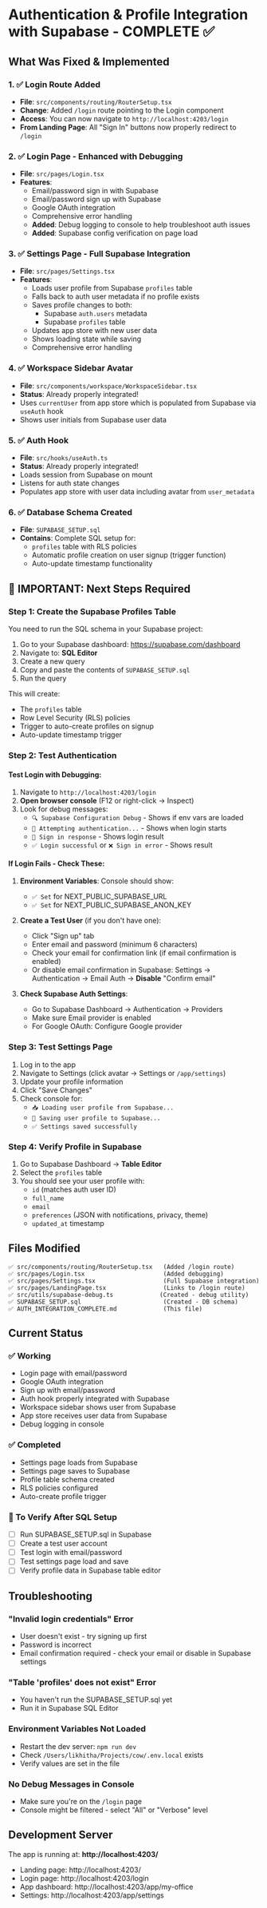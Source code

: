 # Authentication & Profile Integration with Supabase - COMPLETE ✅

## What Was Fixed & Implemented

### 1. ✅ Login Route Added
- **File**: `src/components/routing/RouterSetup.tsx`
- **Change**: Added `/login` route pointing to the Login component
- **Access**: You can now navigate to `http://localhost:4203/login`
- **From Landing Page**: All "Sign In" buttons now properly redirect to `/login`

### 2. ✅ Login Page - Enhanced with Debugging
- **File**: `src/pages/Login.tsx`
- **Features**:
  - Email/password sign in with Supabase
  - Email/password sign up with Supabase
  - Google OAuth integration
  - Comprehensive error handling
  - **Added**: Debug logging to console to help troubleshoot auth issues
  - **Added**: Supabase config verification on page load

### 3. ✅ Settings Page - Full Supabase Integration
- **File**: `src/pages/Settings.tsx`
- **Features**:
  - Loads user profile from Supabase `profiles` table
  - Falls back to auth user metadata if no profile exists
  - Saves profile changes to both:
    - Supabase `auth.users` metadata
    - Supabase `profiles` table
  - Updates app store with new user data
  - Shows loading state while saving
  - Comprehensive error handling

### 4. ✅ Workspace Sidebar Avatar
- **File**: `src/components/workspace/WorkspaceSidebar.tsx`
- **Status**: Already properly integrated!
- Uses `currentUser` from app store which is populated from Supabase via `useAuth` hook
- Shows user initials from Supabase user data

### 5. ✅ Auth Hook
- **File**: `src/hooks/useAuth.ts`
- **Status**: Already properly integrated!
- Loads session from Supabase on mount
- Listens for auth state changes
- Populates app store with user data including avatar from `user_metadata`

### 6. ✅ Database Schema Created
- **File**: `SUPABASE_SETUP.sql`
- **Contains**: Complete SQL setup for:
  - `profiles` table with RLS policies
  - Automatic profile creation on user signup (trigger function)
  - Auto-update timestamp functionality

## 🚨 IMPORTANT: Next Steps Required

### Step 1: Create the Supabase Profiles Table
You need to run the SQL schema in your Supabase project:

1. Go to your Supabase dashboard: https://supabase.com/dashboard
2. Navigate to: **SQL Editor**
3. Create a new query
4. Copy and paste the contents of `SUPABASE_SETUP.sql`
5. Run the query

This will create:
- The `profiles` table
- Row Level Security (RLS) policies
- Trigger to auto-create profiles on signup
- Auto-update timestamp trigger

### Step 2: Test Authentication

#### Test Login with Debugging:
1. Navigate to `http://localhost:4203/login`
2. **Open browser console** (F12 or right-click → Inspect)
3. Look for debug messages:
   - `🔍 Supabase Configuration Debug` - Shows if env vars are loaded
   - `🔐 Attempting authentication...` - Shows when login starts
   - `🔑 Sign in response` - Shows login result
   - `✅ Login successful` or `❌ Sign in error` - Shows result

#### If Login Fails - Check These:
1. **Environment Variables**: Console should show:
   - `✅ Set` for NEXT_PUBLIC_SUPABASE_URL
   - `✅ Set` for NEXT_PUBLIC_SUPABASE_ANON_KEY

2. **Create a Test User** (if you don't have one):
   - Click "Sign up" tab
   - Enter email and password (minimum 6 characters)
   - Check your email for confirmation link (if email confirmation is enabled)
   - Or disable email confirmation in Supabase: Settings → Authentication → Email Auth → **Disable** "Confirm email"

3. **Check Supabase Auth Settings**:
   - Go to Supabase Dashboard → Authentication → Providers
   - Make sure Email provider is enabled
   - For Google OAuth: Configure Google provider

### Step 3: Test Settings Page
1. Log in to the app
2. Navigate to Settings (click avatar → Settings or `/app/settings`)
3. Update your profile information
4. Click "Save Changes"
5. Check console for:
   - `📥 Loading user profile from Supabase...`
   - `💾 Saving user profile to Supabase...`
   - `✅ Settings saved successfully`

### Step 4: Verify Profile in Supabase
1. Go to Supabase Dashboard → **Table Editor**
2. Select the `profiles` table
3. You should see your user profile with:
   - `id` (matches auth user ID)
   - `full_name`
   - `email`
   - `preferences` (JSON with notifications, privacy, theme)
   - `updated_at` timestamp

## Files Modified

```
✅ src/components/routing/RouterSetup.tsx   (Added /login route)
✅ src/pages/Login.tsx                      (Added debugging)
✅ src/pages/Settings.tsx                   (Full Supabase integration)
✅ src/pages/LandingPage.tsx                (Links to /login route)
✅ src/utils/supabase-debug.ts             (Created - debug utility)
✅ SUPABASE_SETUP.sql                       (Created - DB schema)
✅ AUTH_INTEGRATION_COMPLETE.md             (This file)
```

## Current Status

### ✅ Working
- Login page with email/password
- Google OAuth integration
- Sign up with email/password
- Auth hook properly integrated with Supabase
- Workspace sidebar shows user from Supabase
- App store receives user data from Supabase
- Debug logging in console

### ✅ Completed
- Settings page loads from Supabase
- Settings page saves to Supabase
- Profile table schema created
- RLS policies configured
- Auto-create profile trigger

### 🔧 To Verify After SQL Setup
- [ ] Run SUPABASE_SETUP.sql in Supabase
- [ ] Create a test user account
- [ ] Test login with email/password
- [ ] Test settings page load and save
- [ ] Verify profile data in Supabase table editor

## Troubleshooting

### "Invalid login credentials" Error
- User doesn't exist - try signing up first
- Password is incorrect
- Email confirmation required - check your email or disable in Supabase settings

### "Table 'profiles' does not exist" Error
- You haven't run the SUPABASE_SETUP.sql yet
- Run it in Supabase SQL Editor

### Environment Variables Not Loaded
- Restart the dev server: `npm run dev`
- Check `/Users/likhitha/Projects/cow/.env.local` exists
- Verify values are set in the file

### No Debug Messages in Console
- Make sure you're on the `/login` page
- Console might be filtered - select "All" or "Verbose" level

## Development Server

The app is running at: **http://localhost:4203/**

- Landing page: http://localhost:4203/
- Login page: http://localhost:4203/login
- App dashboard: http://localhost:4203/app/my-office
- Settings: http://localhost:4203/app/settings

